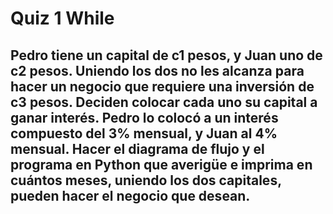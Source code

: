 # Quiz 1 While

## Pedro tiene un capital de c1 pesos, y Juan uno de c2 pesos.  Uniendo los dos no les alcanza para hacer un negocio que requiere una inversión de c3 pesos.  Deciden colocar cada uno su capital a ganar interés.  Pedro lo colocó a un interés compuesto del 3% mensual, y Juan al 4% mensual.  Hacer el diagrama de flujo y el programa en Python que averigüe e imprima en cuántos meses, uniendo los dos capitales, pueden hacer el negocio que desean.